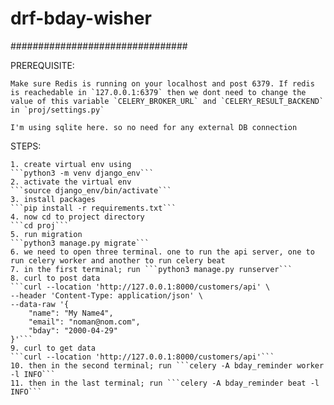 # drf-bday-wisher

################################


PREREQUISITE:

    Make sure Redis is running on your localhost and post 6379. If redis is reachedable in `127.0.0.1:6379` then we dont need to change the value of this variable `CELERY_BROKER_URL` and `CELERY_RESULT_BACKEND` in `proj/settings.py`

    I'm using sqlite here. so no need for any external DB connection

STEPS:

    1. create virtual env using
    ```python3 -m venv django_env```
    2. activate the virtual env
    ```source django_env/bin/activate```
    3. install packages
    ```pip install -r requirements.txt```
    4. now cd to project directory
    ```cd proj```
    5. run migration
    ```python3 manage.py migrate```
    6. we need to open three terminal. one to run the api server, one to run celery worker and another to run celery beat
    7. in the first terminal; run ```python3 manage.py runserver```
    8. curl to post data
    ```curl --location 'http://127.0.0.1:8000/customers/api' \
    --header 'Content-Type: application/json' \
    --data-raw '{
        "name": "My Name4",
        "email": "noman@nom.com",
        "bday": "2000-04-29"
    }'```
    9. curl to get data
    ```curl --location 'http://127.0.0.1:8000/customers/api'```
    10. then in the second terminal; run ```celery -A bday_reminder worker -l INFO```
    11. then in the last terminal; run ```celery -A bday_reminder beat -l INFO```


